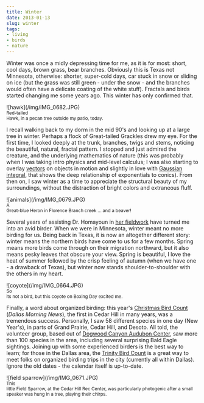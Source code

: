 ```yaml
---
title: Winter
date: 2013-01-13
slug: winter
tags:
- living
- birds
- nature
---
```


Winter was once a midly depressing time for me, as it is for most: short, cool
days, brown grass, bear branches. Obviously this is Texas not Minnesota,
otherwise: shorter, super-cold days, car stuck in snow or sliding on ice (but
the grass was still green - under the snow - and the branches  would often have
a delicate coating of the white stuff). Fractals and birds started changing me
some years ago. This winter has only confirmed that.

<div class="text--center">
![hawk](/img/IMG_0682.JPG)<!-- {: .img-fluid .border .rounded } --><br><small>Red-tailed
</div>
Hawk, in a pecan tree outside my patio, today.</small>

<!-- truncate -->

I recall walking back to my dorm in the mid 90's and looking up at a large tree
in winter. Perhaps a flock of Great-tailed Grackles drew my eye. For the first
time, I looked deeply at the trunk, branches, twigs and stems, noticing the
beautiful, natural, fractal pattern. I stopped and just admired the creature,
and the underlying mathematics of nature (this was probably when I was taking
intro physics and mid-level calculus; I was also starting to overlay [vectors](http://en.wikipedia.org/wiki/Euclidean_vector#Physics) on
objects in motion and slightly in love with [Gaussian integral](http://en.wikipedia.org/wiki/Gaussian_integral),
that shows the deep relationship of exponentials to conics). From then on, I saw
winter as a time to appreciate the structural beauty of my surroundings, without
the distraction of bright colors and extraneous fluff.

<div class="text--center">
![animals](/img/IMG_0679.JPG)<!-- {: .img-fluid .border .rounded } --><br><small>A
</div>
Great-blue Heron in Florence Branch creek ... and a beaver!</small>

Several years of assisting Dr. Homayoun in [her fieldwork](http://www.ibamonitoring.org/about/Default.aspx) have
turned me into an avid birder. When we were in Minnesota, winter meant no more
birding for us. Being back in Texas, it is now an altogether different story:
winter means the northern birds have come to us for a few months. Spring means
more birds come through on their migration northward, but it also means pesky
leaves that obscure your view. Spring is  beautiful, I love the heat of summer
followed by the crisp feeling of autumn (when we have one - a drawback of
Texas), but winter now stands shoulder-to-shoulder  with the others in my heart.

<div class="text--center">
![coyote](/img/IMG_0664.JPG)<!-- {: .img-fluid .border .rounded } --><br><small>So
</div>
its not a bird, but this coyote on Boxing Day excited me.</small>

Finally, a word about organized birding: this year's [Christmas
Bird Count](http://www.dallasnews.com/lifestyles/home-and-gardening/headlines/20121226-tweet-this-its-time-for-audubons-annual-bird-count-in-dallas.ece?ssimg=835004) (_Dallas Morning News_), the first in Cedar Hill in many years,
was a tremendous success.   Personally, I saw 58 different species in one day
(New Year's), in parts of Grand Prairie, Cedar Hill, and Desoto. All told, the
volunteer group, based out of <a href="http://dogwoodcanyon.audubon.org">Dogwood
Canyon Audubon Center</a>, saw more than 100 species in the area, including
several surprising Bald Eagle sightings. Joining up with some experienced
birders is the best way to learn; for those in the Dallas area, the [Trinity Bird Count](http://www.trinitybirdcount.com/) is a great way to
meet folks on organized birding trips in the city (currently all within Dallas).
Ignore the old dates - the calendar itself is up-to-date.

<div class="text--center">
![field sparrow](/img/IMG_0671.JPG)<!-- {: .img-fluid .border .rounded } --><br><small>This
</div>
little Field Sparrow, at the Cedar Hill Rec Center, was particularly photogenic after
a small speaker was hung in a tree, playing their chirps.</small>
